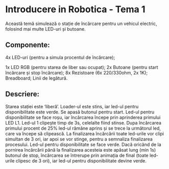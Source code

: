 # Introducere in Robotica - Tema 1

  Această temă simulează o stație de încărcare pentru un vehicul electric, folosind mai multe LED-uri și butoane.

## Componente:
  4x LED-uri (pentru a simula procentul de încărcare);
  
  1x LED RGB (pentru starea de liber sau ocupat);
  2x Butoane (pentru start încărcare și stop încărcare);
  8x Rezistoare (6x 220/330ohm, 2x 1K);
  Breadboard;
  Linii de legătură.

## Descriere:

  Starea stației este ‘liberă’. Loader-ul este stins, iar led-ul pentru disponibilitate este verde. Se apasă butonul pentru start. Led-ul pentru disponibilitate se face roșu, iar încărcarea începe prin aprinderea primului LED L1. Led-ul 1 clipește timp de 3s, celelalte fiind stinse. Dupa încărcarea primului procent de 25% led-ul rămâne aprins și se trece la următorul led, care va începe să clipească. La finalizarea încărcării toate led-urile vor clipi simultan de 3 ori, iar apoi se vor stinge, pentru a semnaliza finalizarea procesului. Led-ul pentru disponibilitate se face verde. Dacă oricând de la pornirea încărcării până la finalizarea acesteia este apăsat lung (min 1s) butonul de stop, încărcarea se întrerupe prin animația de final (toate led-urile clipesc de 3 ori), iar led-ul pentru disponibilitate devine verde. 

